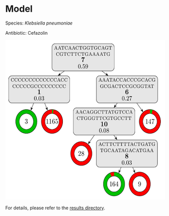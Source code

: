 
# Model

Species: *Klebsiella pneumoniae*

Antibiotic: Cefazolin

<a href="./model.pdf"><img src="./model.png" width=500 height=500 /></a>

For details, please refer to the [results directory](../../../../../results/cart_b/klebsiella%20pneumoniae/cefazolin/repeat_8/).

